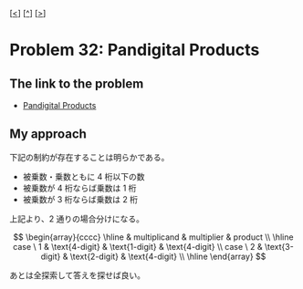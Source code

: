 \[[<](./p0031.md)] \[[^](../README_ja.md)] \[[>](./p0033.md)]

# Problem 32: Pandigital Products

## The link to the problem

- [Pandigital Products](https://projecteuler.net/problem=32)

## My approach

下記の制約が存在することは明らかである。

- 被乗数・乗数ともに 4 桁以下の数
- 被乗数が 4 桁ならば乗数は 1 桁
- 被乗数が 3 桁ならば乗数は 2 桁

上記より、2 通りの場合分けになる。

$$
\begin{array}{cccc}
\hline
 & multiplicand & multiplier & product \\
\hline
case \ 1  & \text{4-digit} & \text{1-digit} & \text{4-digit} \\
case \ 2  & \text{3-digit} & \text{2-digit} & \text{4-digit} \\
\hline
\end{array}
$$


あとは全探索して答えを探せば良い。

